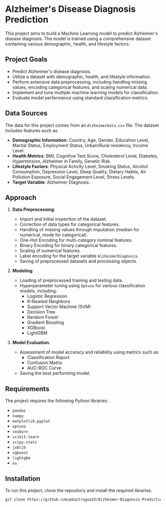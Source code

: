 # Alzheimer's Disease Diagnosis Prediction

This project aims to build a Machine Learning model to predict Alzheimer's disease diagnosis. The model is trained using a comprehensive dataset containing various demographic, health, and lifestyle factors.

## Project Goals

- Predict Alzheimer's disease diagnosis.
- Utilize a dataset with demographic, health, and lifestyle information.
- Perform extensive data preprocessing, including handling missing values, encoding categorical features, and scaling numerical data.
- Implement and tune multiple machine learning models for classification.
- Evaluate model performance using standard classification metrics.

## Data Sources

The data for this project comes from an `AlzheimerData.csv` file. The dataset includes features such as:

- **Demographic Information**: Country, Age, Gender, Education Level, Marital Status, Employment Status, Urban/Rural residency, Income Level.
- **Health Metrics**: BMI, Cognitive Test Score, Cholesterol Level, Diabetes, Hypertension, Alzheimer in Family, Genetic Risk.
- **Lifestyle Factors**: Physical Activity Level, Smoking Status, Alcohol Consumption, Depression Level, Sleep Quality, Dietary Habits, Air Pollution Exposure, Social Engagement Level, Stress Levels.
- **Target Variable**: Alzheimer Diagnosis.

## Approach

1.  **Data Preprocessing**:
    * Import and initial inspection of the dataset.
    * Correction of data types for categorical features.
    * Handling of missing values through imputation (median for numerical, mode for categorical).
    * One-Hot Encoding for multi-category nominal features.
    * Binary Encoding for binary categorical features.
    * Scaling of numerical features.
    * Label encoding for the target variable `AlzheimerDiagnosis`.
    * Saving of preprocessed datasets and processing objects.

2.  **Modeling**:
    * Loading of preprocessed training and testing data.
    * Hyperparameter tuning using `Optuna` for various classification models, including:
        * Logistic Regression
        * K-Nearest Neighbors
        * Support Vector Machine (SVM)
        * Decision Tree
        * Random Forest
        * Gradient Boosting
        * XGBoost
        * LightGBM

3.  **Model Evaluation**:
    * Assessment of model accuracy and reliability using metrics such as:
        * Classification Report
        * Confusion Matrix
        * AUC-ROC Curve
    * Saving the best performing model.

## Requirements

The project requires the following Python libraries:

* `pandas`
* `numpy`
* `matplotlib.pyplot`
* `optuna`
* `seaborn`
* `scikit-learn` 
* `scipy.stats`
* `joblib`
* `xgboost`
* `lightgbm`
* `os`

## Installation

To run this project, clone the repository and install the required libraries.

```bash
git clone https://github.com/pbuitragoa33/Alzheimer-Diagnosis-Prediction.git


